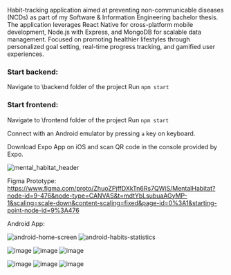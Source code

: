   Habit-tracking application aimed at preventing non-communicable diseases (NCDs) as part of my Software & Information Engineering bachelor thesis. The application leverages React Native for cross-platform mobile development, Node.js with Express, and MongoDB for scalable data management. Focused on promoting healthier lifestyles through personalized goal setting, real-time progress tracking, and gamified user experiences.

### Start backend:

Navigate to \backend folder of the project
Run `npm start`

### Start frontend:

Navigate to \frontend folder of the project
Run `npm start`

Connect with an Android emulator by pressing `a` key on keyboard.

Download Expo App on iOS and scan QR code in the console provided by Expo.

![mental_habitat_header](https://github.com/user-attachments/assets/71c382ee-d91e-46b6-ae64-103b3721549e)

Figma Prototype: https://www.figma.com/proto/ZhuoZPjffDXkTn6Rs7QWiS/MentalHabitat?node-id=9-476&node-type=CANVAS&t=mdtYbLsubuaAGyMP-1&scaling=scale-down&content-scaling=fixed&page-id=0%3A1&starting-point-node-id=9%3A476

Android App:

![android-home-screen](https://github.com/user-attachments/assets/f67e646e-fa3d-43ea-ae55-83a12a6c4890)
![android-habits-statistics](https://github.com/user-attachments/assets/89cc30eb-40e7-4fad-b9c8-a5c34d4660cb)


![image](https://github.com/user-attachments/assets/a7b76d13-159a-4a71-9f37-47cb192baeab)
![image](https://github.com/user-attachments/assets/80cae45a-826a-46e8-b42f-c750da658cfd)
![image](https://github.com/user-attachments/assets/919daa7b-a8ba-4bc8-8d2b-df6fb510dd2d)

![image](https://github.com/user-attachments/assets/f4c417b7-a219-481d-ad47-226c7979b57e)
![image](https://github.com/user-attachments/assets/2be1925e-3aac-4608-b2b7-e7e87321eaf6)
![image](https://github.com/user-attachments/assets/4c19f835-bc10-4035-92ba-ad6630e41038)
